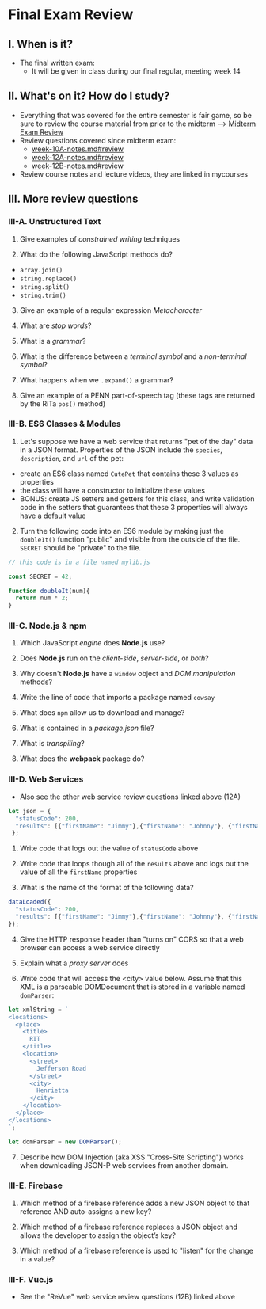 # Final Exam Review

## I. When is it?
- The final written exam:
  - It will be given in class during our final regular, meeting week 14

## II. What's on it? How do I study?
- Everything that was covered for the entire semester is fair game, so be sure to review the course material from prior to the midterm --> [Midterm Exam Review](../exams/midterm-exam-review.md)
- Review questions covered since midterm exam:
  - [week-10A-notes.md#review](../weekly/week-10A-notes.md#review)
  - [week-12A-notes.md#review](../weekly/week-12A-notes.md#review)
  - [week-12B-notes.md#review](../weekly/week-12B-notes.md#review)
- Review course notes and lecture videos, they are linked in mycourses

## III. More review questions

### III-A. Unstructured Text

1) Give examples of *constrained writing* techniques

2) What do the following JavaScript methods do?
  - `array.join()`
  - `string.replace()`
  - `string.split()`
  - `string.trim()`
  
3) Give an example of a regular expression *Metacharacter*

4) What are *stop words*?

5) What is a *grammar*?

6) What is the difference between a *terminal symbol* and a *non-terminal symbol*?

7) What happens when we `.expand()` a grammar?

8) Give an example of a PENN part-of-speech tag (these tags are returned by the RiTa `pos()` method)


### III-B. ES6 Classes & Modules

1) Let's suppose we have a web service that returns "pet of the day" data in a JSON format. Properties of the JSON include the `species`, `description`, and `url` of the pet:
  - create an ES6 class named `CutePet` that contains these 3 values as properties
  - the class will have a constructor to initialize these values
  - BONUS: create JS setters and getters for this class, and write validation code in the setters that guarantees that these 3 properties will always have a default value
  
  
2) Turn the following code into an ES6 module by making just the `doubleIt()` function "public" and visible from the outside of the file. `SECRET` should be "private" to the file.

```js
// this code is in a file named mylib.js

const SECRET = 42;

function doubleIt(num){
  return num * 2;
}
```

### III-C. Node.js & npm

1) Which JavaScript *engine* does **Node.js** use?

2) Does **Node.js** run on the *client-side*, *server-side*, or *both*?

3) Why doesn't **Node.js** have a `window` object and *DOM manipulation*  methods?

4) Write the line of code that imports a package named `cowsay`

5) What does `npm` allow us to download and manage?

6) What is contained in a *package.json* file?

7) What is *transpiling*?

8) What does the **webpack** package do?


### III-D. Web Services

- Also see the other web service review questions linked above (12A)

```js
let json = {
  "statusCode": 200, 
  "results": [{"firstName": "Jimmy"},{"firstName": "Johnny"}, {"firstName": "Jilly"}]
 };
 ```

1) Write code that logs out the value of `statusCode` above

2) Write code that loops though all of the `results` above and logs out the value of all the `firstName` properties

3) What is the name of the format of the following data?

```js
dataLoaded({
  "statusCode": 200, 
  "results": [{"firstName": "Jimmy"},{"firstName": "Johnny"}, {"firstName": "Jilly"}]};
});
```

4) Give the HTTP response header than "turns on" CORS so that a web browser can access a web service directly

5) Explain what a *proxy server* does

6) Write code that will access the &lt;city> value below. Assume that this XML is a parseable DOMDocument that is stored in a variable named `domParser`:

```js
let xmlString = `
<locations>
  <place>
    <title>
      RIT
    </title>
    <location>
      <street>
        Jefferson Road
      </street>
      <city>
        Henrietta
      </city>
    </location>
  </place>
</locations>
`;

let domParser = new DOMParser();

```

7) Describe how DOM Injection (aka XSS "Cross-Site Scripting") works when downloading JSON-P web services from another domain.

### III-E. Firebase

1)  Which method of a firebase reference adds a new JSON object to that reference AND auto-assigns a new key?

2)  Which method of a firebase reference replaces a JSON object and allows the developer to assign the object’s key?

3)  Which method of a firebase reference is used to "listen" for the change in a value?



### III-F. Vue.js

- See the "ReVue" web service review questions (12B) linked above


